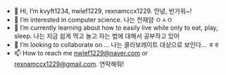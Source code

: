 - 👋 Hi, I’m kvyft1234, nwlef1229, rexnamccx1229. 안녕, 반가워~!
- 👀 I’m interested in computer science. 나는 천재얌 ㅇㅅㅇ
- 🌱 I’m currently learning about how to easily live while only to eat, play, sleep. 나는 지금 쉽게 먹고 놀고 자는 법에 대해서 공부하고 있어
- 💞️ I’m looking to collaborate on ... 나는 콜라보레이트 대상으로 보인다... ㅎㅎ
- 📫 How to reach me nwlef1229@naver.com or rexnamccx1229@gmail.com. 연락해줘!

<!---
kvyft1234/kvyft1234 is a ✨ special ✨ repository because its `README.md` (this file) appears on your GitHub profile.
You can click the Preview link to take a look at your changes.
--->
